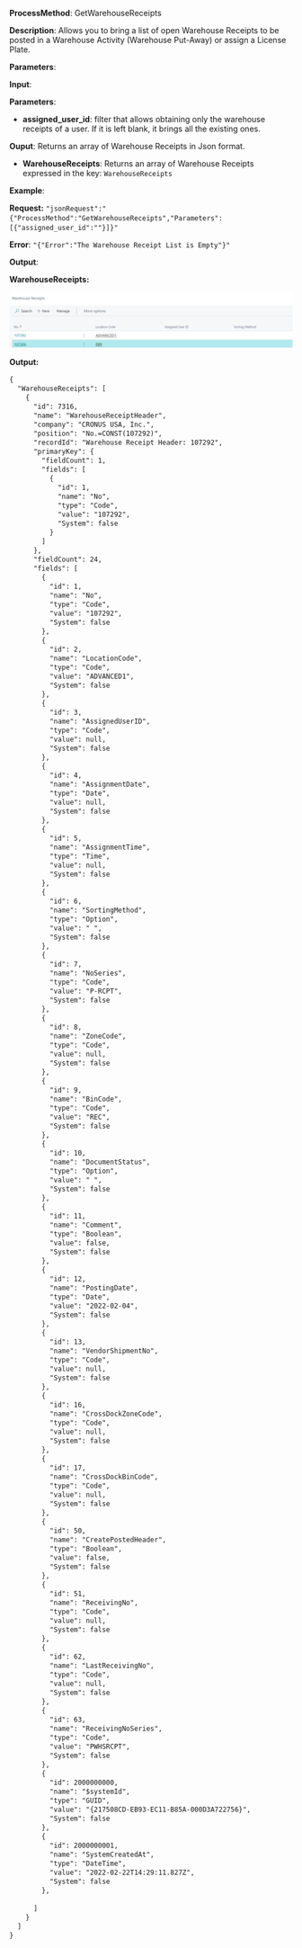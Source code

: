 **ProcessMethod**: GetWarehouseReceipts

**Description**:
Allows you to bring a list of open Warehouse Receipts to be posted in a Warehouse Activity (Warehouse Put-Away) or assign a License Plate.

**Parameters**: 

**Input**:

**Parameters**: 
-	**assigned_user_id**: filter that allows obtaining only the warehouse receipts of a user. If it is left blank, it brings all the existing ones.

**Ouput**: Returns an array of Warehouse Receipts in Json format.

-	**WarehouseReceipts**: Returns an array of Warehouse Receipts expressed in the key: `WarehouseReceipts`

**Example**:

**Request:**
`"jsonRequest":"{"ProcessMethod":"GetWarehouseReceipts","Parameters":[{"assigned_user_id":""}]}"`

**Error**:
`"{"Error":"The Warehouse Receipt List is Empty"}"`

**Output**:

**WarehouseReceipts:**

![image.png](/.attachments/image-eaca9fc1-e4fe-46d1-86ad-2b28cb94e452.png)

**Output:**

```
{
  "WarehouseReceipts": [
    {
      "id": 7316,
      "name": "WarehouseReceiptHeader",
      "company": "CRONUS USA, Inc.",
      "position": "No.=CONST(107292)",
      "recordId": "Warehouse Receipt Header: 107292",
      "primaryKey": {
        "fieldCount": 1,
        "fields": [
          {
            "id": 1,
            "name": "No",
            "type": "Code",
            "value": "107292",
            "System": false
          }
        ]
      },
      "fieldCount": 24,
      "fields": [
        {
          "id": 1,
          "name": "No",
          "type": "Code",
          "value": "107292",
          "System": false
        },
        {
          "id": 2,
          "name": "LocationCode",
          "type": "Code",
          "value": "ADVANCED1",
          "System": false
        },
        {
          "id": 3,
          "name": "AssignedUserID",
          "type": "Code",
          "value": null,
          "System": false
        },
        {
          "id": 4,
          "name": "AssignmentDate",
          "type": "Date",
          "value": null,
          "System": false
        },
        {
          "id": 5,
          "name": "AssignmentTime",
          "type": "Time",
          "value": null,
          "System": false
        },
        {
          "id": 6,
          "name": "SortingMethod",
          "type": "Option",
          "value": " ",
          "System": false
        },
        {
          "id": 7,
          "name": "NoSeries",
          "type": "Code",
          "value": "P-RCPT",
          "System": false
        },
        {
          "id": 8,
          "name": "ZoneCode",
          "type": "Code",
          "value": null,
          "System": false
        },
        {
          "id": 9,
          "name": "BinCode",
          "type": "Code",
          "value": "REC",
          "System": false
        },
        {
          "id": 10,
          "name": "DocumentStatus",
          "type": "Option",
          "value": " ",
          "System": false
        },
        {
          "id": 11,
          "name": "Comment",
          "type": "Boolean",
          "value": false,
          "System": false
        },
        {
          "id": 12,
          "name": "PostingDate",
          "type": "Date",
          "value": "2022-02-04",
          "System": false
        },
        {
          "id": 13,
          "name": "VendorShipmentNo",
          "type": "Code",
          "value": null,
          "System": false
        },
        {
          "id": 16,
          "name": "CrossDockZoneCode",
          "type": "Code",
          "value": null,
          "System": false
        },
        {
          "id": 17,
          "name": "CrossDockBinCode",
          "type": "Code",
          "value": null,
          "System": false
        },
        {
          "id": 50,
          "name": "CreatePostedHeader",
          "type": "Boolean",
          "value": false,
          "System": false
        },
        {
          "id": 51,
          "name": "ReceivingNo",
          "type": "Code",
          "value": null,
          "System": false
        },
        {
          "id": 62,
          "name": "LastReceivingNo",
          "type": "Code",
          "value": null,
          "System": false
        },
        {
          "id": 63,
          "name": "ReceivingNoSeries",
          "type": "Code",
          "value": "PWHSRCPT",
          "System": false
        },
        {
          "id": 2000000000,
          "name": "$systemId",
          "type": "GUID",
          "value": "{217508CD-EB93-EC11-B85A-000D3A722756}",
          "System": false
        },
        {
          "id": 2000000001,
          "name": "SystemCreatedAt",
          "type": "DateTime",
          "value": "2022-02-22T14:29:11.827Z",
          "System": false
        },
        
      ]
    }
  ]
}
```

